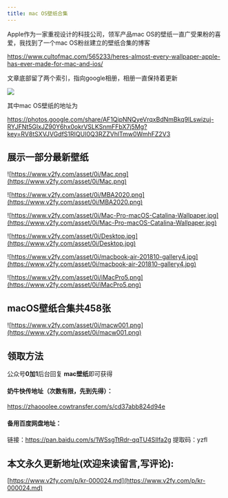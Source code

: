```yaml
---
title: mac OS壁纸合集
---
```


Apple作为一家重视设计的科技公司，领军产品mac OS的壁纸一直广受果粉的喜爱，我找到了一个mac OS粉丝建立的壁纸合集的博客

https://www.cultofmac.com/565233/heres-almost-every-wallpaper-apple-has-ever-made-for-mac-and-ios/


文章底部留了两个索引，指向google相册，相册一直保持着更新

![](https://www.v2fy.com/asset/0i/macios.png)

其中mac OS壁纸的地址为

https://photos.google.com/share/AF1QipNNQyeVrqxBdNmBkq9ILswizuj-RYJFNt5GlxJZ90Y6hx0okrVSLKSnmFFbX7j5Mg?key=RV8tSXVJVGdfS1RIQUI0Q3RZZVhlTmw0WmhFZ2V3





## 展示一部分最新壁纸

![https://www.v2fy.com/asset/0i/Mac.png](https://www.v2fy.com/asset/0i/Mac.png)


![https://www.v2fy.com/asset/0i/MBA2020.png](https://www.v2fy.com/asset/0i/MBA2020.png)


![https://www.v2fy.com/asset/0i/Mac-Pro-macOS-Catalina-Wallpaper.jpg](https://www.v2fy.com/asset/0i/Mac-Pro-macOS-Catalina-Wallpaper.jpg)


![https://www.v2fy.com/asset/0i/Desktop.jpg](https://www.v2fy.com/asset/0i/Desktop.jpg)


![https://www.v2fy.com/asset/0i/macbook-air-201810-gallery4.jpg](https://www.v2fy.com/asset/0i/macbook-air-201810-gallery4.jpg)


![https://www.v2fy.com/asset/0i/iMacPro5.png](https://www.v2fy.com/asset/0i/iMacPro5.png)



## macOS壁纸合集共458张

![https://www.v2fy.com/asset/0i/macw001.png](https://www.v2fy.com/asset/0i/macw001.png)



## 领取方法

公众号**0加1**后台回复 **mac壁纸**即可获得


#### 奶牛快传地址（次数有限，先到先得）：

https://zhaooolee.cowtransfer.com/s/cd37abb824d94e


#### 备用百度网盘地址：

链接：https://pan.baidu.com/s/1WSsgTtRdr-qqTU4SIlfa2g 
提取码：yzfl
## 本文永久更新地址(欢迎来读留言,写评论):

[https://www.v2fy.com/p/kr-000024.md](https://www.v2fy.com/p/kr-000024.md)
